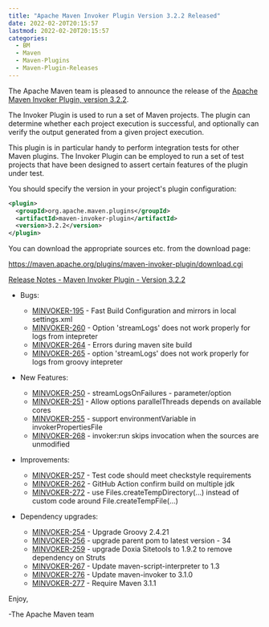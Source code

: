 ```yaml
---
title: "Apache Maven Invoker Plugin Version 3.2.2 Released"
date: 2022-02-20T20:15:57
lastmod: 2022-02-20T20:15:57
categories:
  - BM
  - Maven
  - Maven-Plugins
  - Maven-Plugin-Releases
---
```

The Apache Maven team is pleased to announce the release of the 
[Apache Maven Invoker Plugin, version 3.2.2](https://maven.apache.org/plugins/maven-invoker-plugin/).

The Invoker Plugin is used to run a set of Maven projects. The plugin can
determine whether each project execution is successful, and optionally can
verify the output generated from a given project execution.

This plugin is in particular handy to perform integration tests for other Maven
plugins. The Invoker Plugin can be employed to run a set of test projects that
have been designed to assert certain features of the plugin under test.

You should specify the version in your project's plugin configuration:

```xml
<plugin>
  <groupId>org.apache.maven.plugins</groupId>
  <artifactId>maven-invoker-plugin</artifactId>
  <version>3.2.2</version>
</plugin>
```


You can download the appropriate sources etc. from the download page:

https://maven.apache.org/plugins/maven-invoker-plugin/download.cgi

<!-- more -->

[Release Notes - Maven Invoker Plugin - Version 3.2.2](https://issues.apache.org/jira/secure/ReleaseNote.jspa?version=12346157&styleName=Text&projectId=12317525)


* Bugs:
 
  * [MINVOKER-195](https://issues.apache.org/jira/browse/MINVOKER-195) - Fast Build Configuration and mirrors in local settings.xml
  * [MINVOKER-260](https://issues.apache.org/jira/browse/MINVOKER-260) - Option 'streamLogs' does not work properly for logs from intepreter
  * [MINVOKER-264](https://issues.apache.org/jira/browse/MINVOKER-264) - Errors during maven site build
  * [MINVOKER-265](https://issues.apache.org/jira/browse/MINVOKER-265) - option 'streamLogs' does not work properly for logs from groovy intepreter

* New Features:
 
  * [MINVOKER-250](https://issues.apache.org/jira/browse/MINVOKER-250) - streamLogsOnFailures - parameter/option
  * [MINVOKER-251](https://issues.apache.org/jira/browse/MINVOKER-251) - Allow options parallelThreads depends on available cores
  * [MINVOKER-255](https://issues.apache.org/jira/browse/MINVOKER-255) - support environmentVariable in invokerPropertiesFile
  * [MINVOKER-268](https://issues.apache.org/jira/browse/MINVOKER-268) - invoker:run skips invocation when the sources are unmodified

* Improvements:

  * [MINVOKER-257](https://issues.apache.org/jira/browse/MINVOKER-257) - Test code should meet checkstyle requirements
  * [MINVOKER-262](https://issues.apache.org/jira/browse/MINVOKER-262) - GitHub Action confirm build on multiple jdk
  * [MINVOKER-272](https://issues.apache.org/jira/browse/MINVOKER-272) - use Files.createTempDirectory(...) instead of custom code around File.createTempFile(...)

* Dependency upgrades:
 
  * [MINVOKER-254](https://issues.apache.org/jira/browse/MINVOKER-254) - Upgrade Groovy 2.4.21
  * [MINVOKER-256](https://issues.apache.org/jira/browse/MINVOKER-256) - upgrade parent pom to latest version - 34
  * [MINVOKER-259](https://issues.apache.org/jira/browse/MINVOKER-259) - upgrade Doxia Sitetools to 1.9.2 to remove dependency on Struts
  * [MINVOKER-267](https://issues.apache.org/jira/browse/MINVOKER-267) - Update maven-script-interpreter to 1.3
  * [MINVOKER-276](https://issues.apache.org/jira/browse/MINVOKER-276) - Update maven-invoker to 3.1.0
  * [MINVOKER-277](https://issues.apache.org/jira/browse/MINVOKER-277) - Require Maven 3.1.1

Enjoy,

-The Apache Maven team

